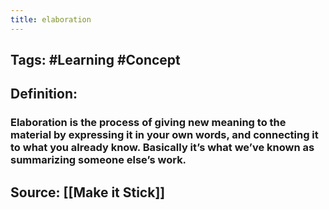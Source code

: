```yaml
---
title: elaboration
---
```


## Tags: #Learning #Concept
## Definition:
### Elaboration is the process of giving new meaning to the material by expressing it in your own words, and connecting it to what you already know. Basically it’s what we’ve known as summarizing someone else’s work.
## Source: [[Make it Stick]]

